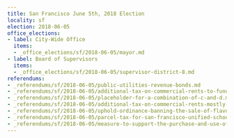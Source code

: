 ```yaml
---
title: San Francisco June 5th, 2018 Election
locality: sf
election: 2018-06-05
office_elections:
- label: City-Wide Office
  items:
  - _office_elections/sf/2018-06-05/mayor.md
- label: Board of Supervisors
  items:
  - _office_elections/sf/2018-06-05/supervisor-district-8.md
referendums:
- _referendums/sf/2018-06-05/public-utilities-revenue-bonds.md
- _referendums/sf/2018-06-05/additional-tax-on-commercial-rents-to-fund-childcare-education.md
- _referendums/sf/2018-06-05/placeholder-for-a-combination-of-c-and-d.md
- _referendums/sf/2018-06-05/additional-tax-on-commercial-rents-mostly-to-fund-housing-and-homelessness-services.md
- _referendums/sf/2018-06-05/uphold-ordinance-banning-the-sale-of-flavored-tobacco-products.md
- _referendums/sf/2018-06-05/parcel-tax-for-san-francisco-unified-school-district.md
- _referendums/sf/2018-06-05/measure-to-support-the-purchase-and-use-of-conductive-energy-devices-by-the-san-francisco-police-department.md
---
```

